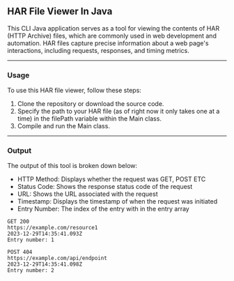 ## HAR File Viewer In Java
This CLI Java application serves as a tool for viewing the contents of HAR (HTTP Archive) files, which are commonly used in web development and automation. HAR files capture precise information about a web page's interactions, including requests, responses, and timing metrics. 

___

### Usage
To use this HAR file viewer, follow these steps:

  1. Clone the repository or download the source code.
  1. Specify the path to your HAR file (as of right now it only takes one at a time) in the filePath variable within the Main class.
  1. Compile and run the Main class.

___

### Output
The output of this tool is broken down below:
- HTTP Method: Displays whether the request was GET, POST ETC
- Status Code: Shows the response status code of the request
- URL: Shows the URL associated with the request
- Timestamp: Displays the timestamp of when the request was initiated
- Entry Number: The index of the entry with in the entry array

```
GET 200
https://example.com/resource1
2023-12-29T14:35:41.093Z
Entry number: 1

POST 404
https://example.com/api/endpoint
2023-12-29T14:35:41.098Z
Entry number: 2
```
